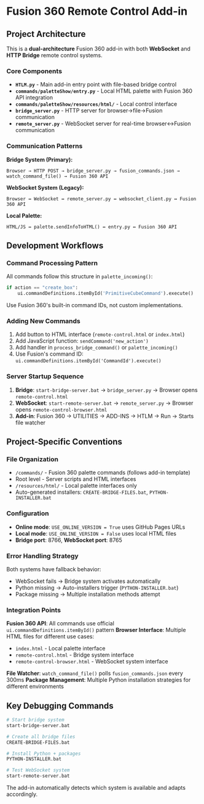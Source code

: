 # Fusion 360 Remote Control Add-in

## Project Architecture

This is a **dual-architecture** Fusion 360 add-in with both **WebSocket** and **HTTP Bridge** remote control systems.

### Core Components

- **`HTLM.py`** - Main add-in entry point with file-based bridge control
- **`commands/paletteShow/entry.py`** - Local HTML palette with Fusion 360 API integration  
- **`commands/paletteShow/resources/html/`** - Local control interface
- **`bridge_server.py`** - HTTP server for browser→file→Fusion communication
- **`remote_server.py`** - WebSocket server for real-time browser↔Fusion communication

### Communication Patterns

**Bridge System (Primary):**
```
Browser → HTTP POST → bridge_server.py → fusion_commands.json → watch_command_file() → Fusion 360 API
```

**WebSocket System (Legacy):**
```
Browser ↔ WebSocket ↔ remote_server.py ↔ websocket_client.py ↔ Fusion 360 API
```

**Local Palette:**
```
HTML/JS ↔ palette.sendInfoToHTML() ↔ entry.py ↔ Fusion 360 API
```

## Development Workflows

### Command Processing Pattern
All commands follow this structure in `palette_incoming()`:
```python
if action == "create_box":
    ui.commandDefinitions.itemById('PrimitiveCubeCommand').execute()
```

Use Fusion 360's built-in command IDs, not custom implementations.

### Adding New Commands
1. Add button to HTML interface (`remote-control.html` or `index.html`)
2. Add JavaScript function: `sendCommand('new_action')`  
3. Add handler in `process_bridge_command()` or `palette_incoming()`
4. Use Fusion's command ID: `ui.commandDefinitions.itemById('CommandId').execute()`

### Server Startup Sequence
1. **Bridge**: `start-bridge-server.bat` → `bridge_server.py` → Browser opens `remote-control.html`
2. **WebSocket**: `start-remote-server.bat` → `remote_server.py` → Browser opens `remote-control-browser.html`
3. **Add-in**: Fusion 360 → UTILITIES → ADD-INS → HTLM → Run → Starts file watcher

## Project-Specific Conventions

### File Organization
- `/commands/` - Fusion 360 palette commands (follows add-in template)
- Root level - Server scripts and HTML interfaces
- `/resources/html/` - Local palette interfaces only
- Auto-generated installers: `CREATE-BRIDGE-FILES.bat`, `PYTHON-INSTALLER.bat`

### Configuration
- **Online mode**: `USE_ONLINE_VERSION = True` uses GitHub Pages URLs
- **Local mode**: `USE_ONLINE_VERSION = False` uses local HTML files  
- **Bridge port**: 8766, **WebSocket port**: 8765

### Error Handling Strategy
Both systems have fallback behavior:
- WebSocket fails → Bridge system activates automatically
- Python missing → Auto-installers trigger (`PYTHON-INSTALLER.bat`)
- Package missing → Multiple installation methods attempt

### Integration Points

**Fusion 360 API**: All commands use official `ui.commandDefinitions.itemById()` pattern
**Browser Interface**: Multiple HTML files for different use cases:
- `index.html` - Local palette interface
- `remote-control.html` - Bridge system interface  
- `remote-control-browser.html` - WebSocket system interface

**File Watcher**: `watch_command_file()` polls `fusion_commands.json` every 300ms
**Package Management**: Multiple Python installation strategies for different environments

## Key Debugging Commands

```bash
# Start bridge system
start-bridge-server.bat

# Create all bridge files  
CREATE-BRIDGE-FILES.bat

# Install Python + packages
PYTHON-INSTALLER.bat

# Test WebSocket system
start-remote-server.bat
```

The add-in automatically detects which system is available and adapts accordingly.
